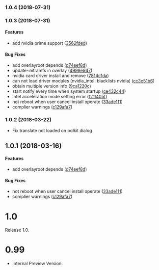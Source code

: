 <a name="1.0.4"></a>
### 1.0.4 (2018-07-31)




<a name="1.0.3"></a>
### 1.0.3 (2018-07-31)


#### Features

*   add nvidia prime support ([3562fded](3562fded))

#### Bug Fixes

*   add overlayroot depends ([d74eef8d](d74eef8d))
*   update-initramfs in overlay ([4998e947](4998e947))
*   nvidia card driver install and remove ([7814c1da](7814c1da))
*   can not load driver modules (nvidia_intel: blacklists nvidia) ([cc3c51b6](cc3c51b6))
*   obtain multiple version info ([9ca1220c](9ca1220c))
*   start notify every time when system startup ([ce432c44](ce432c44))
*   intel acceleration mode setting error ([f21f405f](f21f405f))
*   not reboot when user cancel install operate ([33ade111](33ade111))
*   complier warnings ([c129afa7](c129afa7))


<a name="1.0.2"></a>
### 1.0.2 (2018-03-22)

*   Fix translate not loaded on polkit dialog


<a name="1.0.1"></a>
## 1.0.1 (2018-03-16)


#### Features

*   add overlayroot depends ([d74eef8d](d74eef8d))

#### Bug Fixes

*   not reboot when user cancel install operate ([33ade111](33ade111))
*   complier warnings ([c129afa7](c129afa7))



# 1.0
  Release 1.0.

# 0.99
- Internal Preview Version.
